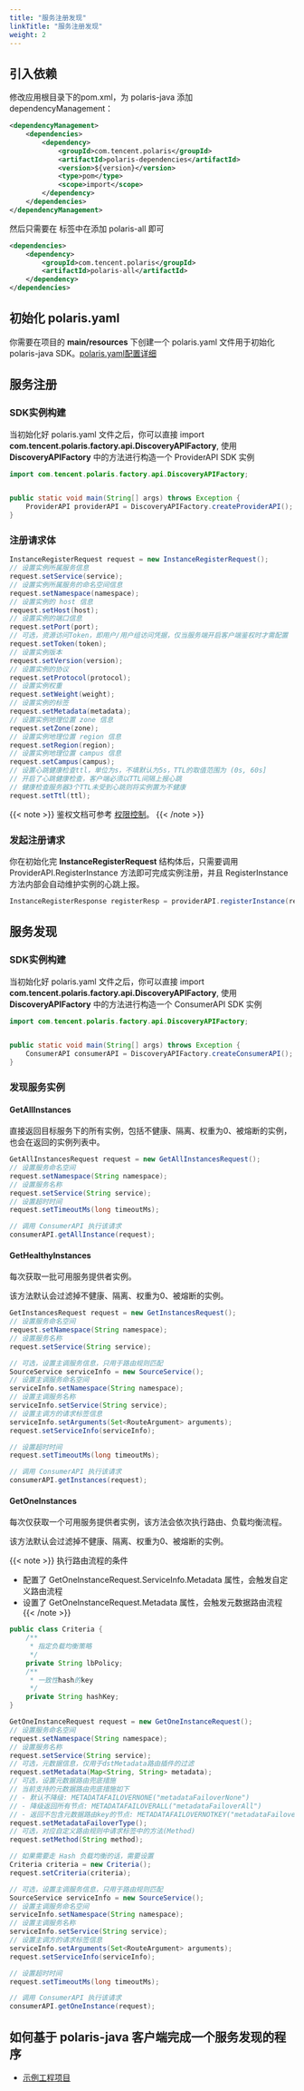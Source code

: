 ```yaml
---
title: "服务注册发现"
linkTitle: "服务注册发现"
weight: 2
---
```


## 引入依赖

修改应用根目录下的pom.xml，为 polaris-java 添加 dependencyManagement：

```xml
<dependencyManagement>
    <dependencies>
        <dependency>
            <groupId>com.tencent.polaris</groupId>
            <artifactId>polaris-dependencies</artifactId>
            <version>${version}</version>
            <type>pom</type>
            <scope>import</scope>
        </dependency>
    </dependencies>
</dependencyManagement>
```

然后只需要在 **<dependencies></dependencies>** 标签中在添加 polaris-all 即可

```xml
<dependencies>
    <dependency>
        <groupId>com.tencent.polaris</groupId>
        <artifactId>polaris-all</artifactId>
    </dependency>
</dependencies>
```


## 初始化 polaris.yaml

你需要在项目的 **main/resources** 下创建一个 polaris.yaml 文件用于初始化 polaris-java SDK。[polaris.yaml配置详细](https://github.com/polarismesh/polaris-java/blob/main/polaris-common/polaris-config-default/src/main/resources/conf/default-config.yml)



## 服务注册

### SDK实例构建

当初始化好 polaris.yaml 文件之后，你可以直接 import **com.tencent.polaris.factory.api.DiscoveryAPIFactory**, 使用 **DiscoveryAPIFactory** 中的方法进行构造一个 ProviderAPI SDK 实例

```java
import com.tencent.polaris.factory.api.DiscoveryAPIFactory;


public static void main(String[] args) throws Exception {
    ProviderAPI providerAPI = DiscoveryAPIFactory.createProviderAPI();
}
```

### 注册请求体

```java
InstanceRegisterRequest request = new InstanceRegisterRequest();
// 设置实例所属服务信息
request.setService(service);
// 设置实例所属服务的命名空间信息
request.setNamespace(namespace);
// 设置实例的 host 信息
request.setHost(host);
// 设置实例的端口信息
request.setPort(port);
// 可选，资源访问Token，即用户/用户组访问凭据，仅当服务端开启客户端鉴权时才需配置
request.setToken(token);
// 设置实例版本
request.setVersion(version);
// 设置实例的协议
request.setProtocol(protocol);
// 设置实例权重
request.setWeight(weight);
// 设置实例的标签
request.setMetadata(metadata);
// 设置实例地理位置 zone 信息
request.setZone(zone);
// 设置实例地理位置 region 信息
request.setRegion(region);
// 设置实例地理位置 campus 信息
request.setCampus(campus);
// 设置心跳健康检查ttl，单位为s，不填默认为5s，TTL的取值范围为 (0s, 60s]
// 开启了心跳健康检查，客户端必须以TTL间隔上报心跳
// 健康检查服务器3个TTL未受到心跳则将实例置为不健康
request.setTtl(ttl);
```


{{< note >}}
鉴权文档可参考 [权限控制](/docs/使用指南/控制台使用/权限控制/)。
{{< /note >}}

### 发起注册请求

你在初始化完 **InstanceRegisterRequest** 结构体后，只需要调用 ProviderAPI.RegisterInstance 方法即可完成实例注册，并且 RegisterInstance 方法内部会自动维护实例的心跳上报。

```java
InstanceRegisterResponse registerResp = providerAPI.registerInstance(registerRequest)
```

## 服务发现


### SDK实例构建

当初始化好 polaris.yaml 文件之后，你可以直接 import **com.tencent.polaris.factory.api.DiscoveryAPIFactory**, 使用 **DiscoveryAPIFactory** 中的方法进行构造一个 ConsumerAPI SDK 实例

```java
import com.tencent.polaris.factory.api.DiscoveryAPIFactory;


public static void main(String[] args) throws Exception {
    ConsumerAPI consumerAPI = DiscoveryAPIFactory.createConsumerAPI();
}
```

### 发现服务实例

#### GetAllInstances

直接返回目标服务下的所有实例，包括不健康、隔离、权重为0、被熔断的实例，也会在返回的实例列表中。

```java
GetAllInstancesRequest request = new GetAllInstancesRequest();
// 设置服务命名空间
request.setNamespace(String namespace);
// 设置服务名称
request.setService(String service);
// 设置超时时间
request.setTimeoutMs(long timeoutMs);

// 调用 ConsumerAPI 执行该请求
consumerAPI.getAllInstance(request);
```

#### GetHealthyInstances

每次获取一批可用服务提供者实例。

该方法默认会过滤掉不健康、隔离、权重为0、被熔断的实例。

```java
GetInstancesRequest request = new GetInstancesRequest();
// 设置服务命名空间
request.setNamespace(String namespace);
// 设置服务名称
request.setService(String service);

// 可选，设置主调服务信息，只用于路由规则匹配
SourceService serviceInfo = new SourceService();
// 设置主调服务命名空间
serviceInfo.setNamespace(String namespace);
// 设置主调服务名称
serviceInfo.setService(String service);
// 设置主调方的请求标签信息
serviceInfo.setArguments(Set<RouteArgument> arguments);
request.setServiceInfo(serviceInfo);

// 设置超时时间
request.setTimeoutMs(long timeoutMs);

// 调用 ConsumerAPI 执行该请求
consumerAPI.getInstances(request);
```

#### GetOneInstances

每次仅获取一个可用服务提供者实例，该方法会依次执行路由、负载均衡流程。

该方法默认会过滤掉不健康、隔离、权重为0、被熔断的实例。

{{< note >}} 
执行路由流程的条件
- 配置了 GetOneInstanceRequest.ServiceInfo.Metadata 属性，会触发自定义路由流程
- 设置了 GetOneInstanceRequest.Metadata 属性，会触发元数据路由流程
{{< /note >}}

```java
public class Criteria {
    /**
     * 指定负载均衡策略
     */
    private String lbPolicy;
    /**
     * 一致性hash的key
     */
    private String hashKey;
}

GetOneInstanceRequest request = new GetOneInstanceRequest();
// 设置服务命名空间
request.setNamespace(String namespace);
// 设置服务名称
request.setService(String service);
// 可选，元数据信息，仅用于dstMetadata路由插件的过滤
request.setMetadata(Map<String, String> metadata);
// 可选，设置元数据路由兜底措施
// 当前支持的元数据路由兜底措施如下
// - 默认不降级: METADATAFAILOVERNONE("metadataFailoverNone")
// - 降级返回所有节点: METADATAFAILOVERALL("metadataFailoverAll")
// - 返回不包含元数据路由key的节点: METADATAFAILOVERNOTKEY("metadataFailoverNoKey")
request.setMetadataFailoverType();
// 可选，对应自定义路由规则中请求标签中的方法(Method)
request.setMethod(String method);

// 如果需要走 Hash 负载均衡的话，需要设置
Criteria criteria = new Criteria();
request.setCriteria(criteria);

// 可选，设置主调服务信息，只用于路由规则匹配
SourceService serviceInfo = new SourceService();
// 设置主调服务命名空间
serviceInfo.setNamespace(String namespace);
// 设置主调服务名称
serviceInfo.setService(String service);
// 设置主调方的请求标签信息
serviceInfo.setArguments(Set<RouteArgument> arguments);
request.setServiceInfo(serviceInfo);

// 设置超时时间
request.setTimeoutMs(long timeoutMs);

// 调用 ConsumerAPI 执行该请求
consumerAPI.getOneInstance(request);
```


## 如何基于 polaris-java 客户端完成一个服务发现的程序

- [示例工程项目](https://github.com/polarismesh/polaris-java/tree/main/polaris-examples/quickstart-example)

